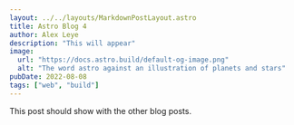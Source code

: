 ```yaml
---
layout: ../../layouts/MarkdownPostLayout.astro
title: Astro Blog 4
author: Alex Leye
description: "This will appear"
image:
  url: "https://docs.astro.build/default-og-image.png"
  alt: "The word astro against an illustration of planets and stars"
pubDate: 2022-08-08
tags: ["web", "build"]
---
```

This post should show with the other blog posts.